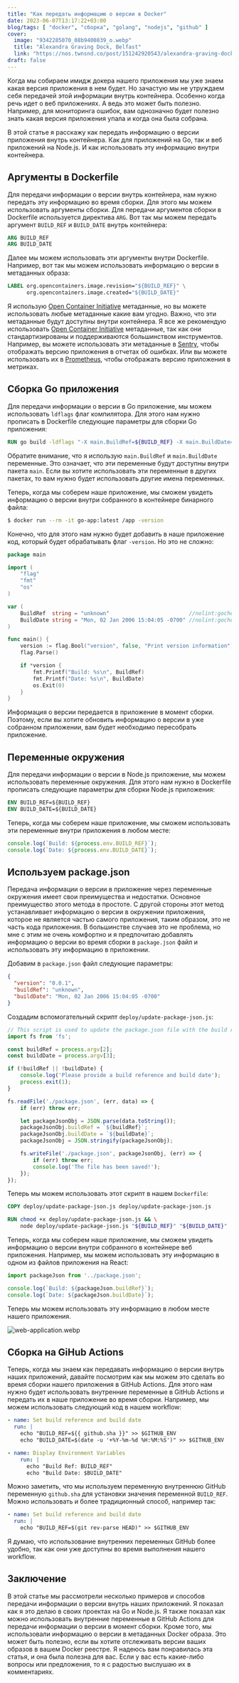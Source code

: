```yaml
---
title: "Как передать информацию о версии в Docker"
date: 2023-06-07T13:17:22+03:00
blog/tags: [ "docker", "сборка", "golang", "nodejs", "github" ]
cover:
  image: "9342285070_08b9400839_o.webp"
  title: "Alexandra Graving Dock, Belfast"
  link: "https://nos.twnsnd.co/post/151242920543/alexandra-graving-dock-belfast-1"
draft: false
---
```


Когда мы собираем имидж докера нашего приложения мы уже знаем какая версия приложения в нем будет. Но зачастую мы не
утруждаем себя передачей этой информации внутрь контейнера. Особенно когда речь идет о веб приложениях. А ведь это может
быть полезно. Например, для мониторинга ошибок, вам однозначно будет полезно знать какая версия приложения упала и когда
она была собрана.

В этой статье я расскажу как передать информацию о версии приложения внутрь контейнера. Как для приложений на Go, так и
веб приложений на Node.js. И как использовать эту информацию внутри контейнера.

<!--more-->

## Аргументы в Dockerfile

Для передачи информации о версии внутрь контейнера, нам нужно передать эту информацию во время сборки. Для этого мы
можем использовать аргументы сборки. Для передачи аргументов сборки в Dockerfile используется директива `ARG`. Вот так
мы можем передать аргумент `BUILD_REF` и `BUILD_DATE` внутрь контейнера:

```dockerfile
ARG BUILD_REF
ARG BUILD_DATE
```

Далее мы можем использовать эти аргументы внутри Dockerfile. Например, вот так мы можем использовать информацию о версии
в метаданных образа:

```dockerfile
LABEL org.opencontainers.image.revision="${BUILD_REF}" \
      org.opencontainers.image.created="${BUILD_DATE}"
```

Я использую [Open Container Initiative](https://opencontainers.org/) метаданные, но вы можете использовать любые
метаданные какие вам угодно. Важно, что эти метаданные будут доступны внутри контейнера. Я все же рекомендую
использовать [Open Container Initiative](https://opencontainers.org/) метаданные, так как они стандартизированы и
поддерживаются большинством инструментов. Например, вы можете использовать эти метаданные
в [Sentry](https://sentry.io/), чтобы отображать версию приложения в отчетах об ошибках. Или вы можете использовать их
в [Prometheus](https://prometheus.io/), чтобы отображать версию приложения в метриках.

## Сборка Go приложения

Для передачи информации о версии в Go приложение, мы можем использовать `ldflags` флаг компилятора. Для этого нам нужно
прописать в Dockerfile следующие параметры для сборки Go приложения:

```dockerfile
RUN go build -ldflags "-X main.BuildRef=${BUILD_REF} -X main.BuildDate=${BUILD_DATE}" -o /app
```

Обратите внимание, что я использую `main.BuildRef` и `main.BuildDate` переменные. Это означает, что эти переменные будут
доступны внутри пакета `main`. Если вы хотите использовать эти переменные в других пакетах, то вам нужно будет
использовать другие имена переменных.

Теперь, когда мы соберем наше приложение, мы сможем увидеть информацию о версии внутри собранного в контейнере бинарного
файла:

```bash
$ docker run --rm -it go-app:latest /app -version
```

Конечно, что для этого нам нужно будет добавить в наше приложение код, который будет обрабатывать флаг `-version`. Но
это не сложно:

```go
package main

import (
	"flag"
	"fmt"
	"os"
)

var (
	BuildRef  string = "unknown"                         //nolint:gochecknoglobals // Populated by ldflags.
	BuildDate string = "Mon, 02 Jan 2006 15:04:05 -0700" //nolint:gochecknoglobals // Populated by ldflags.
)

func main() {
	version := flag.Bool("version", false, "Print version information")
	flag.Parse()

	if *version {
		fmt.Printf("Build: %s\n", BuildRef)
		fmt.Printf("Date: %s\n", BuildDate)
		os.Exit(0)
	}
}
```

Информация о версии передается в приложение в момент сборки. Поэтому, если вы хотите обновить информацию о версии в уже
собранном приложении, вам будет необходимо пересобрать приложение.

## Переменные окружения

Для передачи информации о версии в Node.js приложение, мы можем использовать переменные окружения. Для этого нам нужно в
Dockerfile прописать следующие параметры для сборки Node.js приложения:

```dockerfile
ENV BUILD_REF=${BUILD_REF}
ENV BUILD_DATE=${BUILD_DATE}
```

Теперь, когда мы соберем наше приложение, мы сможем использовать эти переменные внутри приложения в любом месте:

```js
console.log(`Build: ${process.env.BUILD_REF}`);
console.log(`Date: ${process.env.BUILD_DATE}`);
```

## Используем package.json

Передача информации о версии в приложение через переменные окружения имеет свои преимущества и недостатки. Основное
преимущество этого метода в простоте. С другой стороны этот метод устанавливает информацию о версии в окружении
приложения, которое не является частью самого приложения, таким образом, это не часть кода приложения. В большинстве
случаев это не проблема, но мне с этим не очень комфортно и я предпочитаю добавлять информацию о версии во время сборки
в `package.json` файл и использовать эту информацию в приложении.

Добавим в `package.json` файл следующие параметры:

```json
{
  "version": "0.0.1",
  "buildRef": "unknown",
  "buildDate": "Mon, 02 Jan 2006 15:04:05 -0700"
}
```

Создадим вспомогательный скрипт `deploy/update-package-json.js`:

```js
// This script is used to update the package.json file with the build reference and build date from the build process.
import fs from 'fs';

const buildRef = process.argv[2];
const buildDate = process.argv[3];

if (!buildRef || !buildDate) {
    console.log('Please provide a build reference and build date');
    process.exit(1);
}

fs.readFile('./package.json', (err, data) => {
    if (err) throw err;

    let packageJsonObj = JSON.parse(data.toString());
    packageJsonObj.buildRef = `${buildRef}`;
    packageJsonObj.buildDate = `${buildDate}`;
    packageJsonObj = JSON.stringify(packageJsonObj);

    fs.writeFile('./package.json', packageJsonObj, (err) => {
        if (err) throw err;
        console.log('The file has been saved!');
    });
});

```

Теперь мы можем использовать этот скрипт в нашем `Dockerfile`:

```dockerfile
COPY deploy/update-package-json.js deploy/update-package-json.js

RUN chmod +x deploy/update-package-json.js && \
    node deploy/update-package-json.js "${BUILD_REF}" "${BUILD_DATE}"
```

Теперь, когда мы соберем наше приложение, мы сможем увидеть информацию о версии внутри собранного в контейнере веб
приложения. Например, мы можем использовать эту информацию в одном из файлов приложения на React:

```js
import packageJson from '../package.json';

console.log(`Build: ${packageJson.buildRef}`);
console.log(`Date: ${packageJson.buildDate}`);
```

Теперь мы можем использовать эту информацию в любом месте нашего приложения.

![web-application.webp](web-application.webp)

## Сборка на GiHub Actions

Теперь, когда мы знаем как передавать информацию о версии внутрь наших приложений, давайте посмотрим как мы можем это
сделать во время сборки нашего приложения в GitHub Actions. Для этого нам нужно будет использовать внутренние переменные
в GitHub Actions и передать их в наше приложение во время сборки. Например, мы можем использовать следующий код в нашем
workflow:

```yaml
- name: Set build reference and build date
  run: |
    echo "BUILD_REF=${{ github.sha }}" >> $GITHUB_ENV
    echo "BUILD_DATE=$(date -u '+%Y-%m-%d %H:%M:%S')" >> $GITHUB_ENV

- name: Display Environment Variables
    run: |
      echo "Build Ref: BUILD_REF"
      echo "Build Date: $BUILD_DATE"
```

Можно заметить, что мы используем переменную внутреннюю GitHub переменную `github.sha` для установки значения
переменной `BUILD_REF`. Можно использовать и более традиционный способ, например так:

```yaml
- name: Set build reference and build date
  run: |
    echo "BUILD_REF=$(git rev-parse HEAD)" >> $GITHUB_ENV
```

Я думаю, что использование внутренних переменных GitHub более удобно, так как они уже доступны во время выполнения
нашего workflow.

## Заключение

В этой статье мы рассмотрели несколько примеров и способов передачи информации о версии внутрь наших приложений. Я
показал как я это делаю в своих проектах на Go и Node.js. Я также показал как можно использовать внутренние переменные в
GitHub Actions для передачи информации о версии в момент сборки. Кроме того, мы использовали информацию о версии в
метаданных Docker образа. Это может быть полезно, если вы хотите отслеживать версии ваших образов в вашем Docker
реестре. Я надеюсь вам понравилась эта статья, и она была полезна для вас. Если у вас есть какие-либо вопросы или
предложения, то я с радостью выслушаю их в комментариях.
